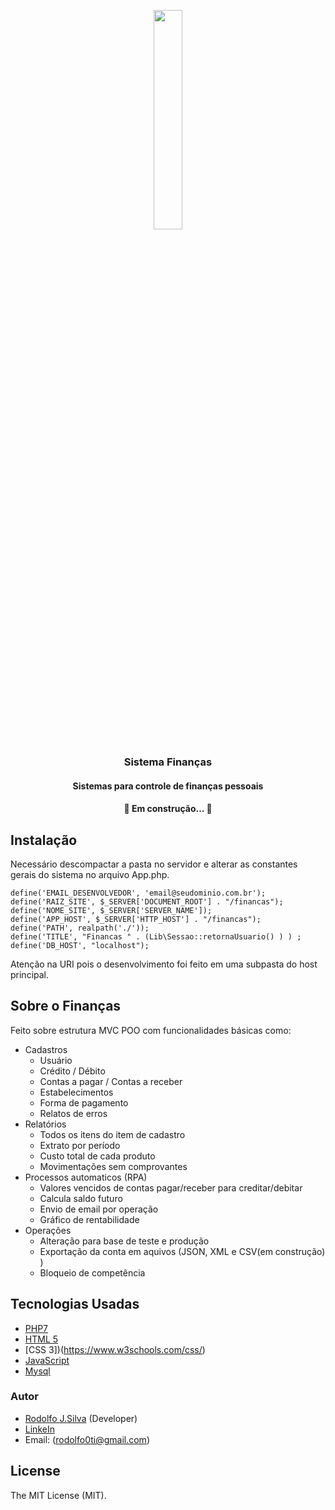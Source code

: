 <p align="center">
  <a href="https://pypi.org/project/pycep-correios/">
    <img src="https://www.php.net/images/logos/php-logo.svg" width="30%">
  </a>
  <h3 align="center">Sistema Finanças</h3>
  <h4 align="center">Sistemas para controle de finanças pessoais</h4>
  <h4 align="center"> 
	🚧  Em construção...  🚧
</h4>
</p>

## Instalação
Necessário descompactar a pasta no servidor e alterar as constantes gerais do sistema no arquivo App.php.
```
define('EMAIL_DESENVOLVEDOR', 'email@seudominio.com.br');
define('RAIZ_SITE', $_SERVER['DOCUMENT_ROOT'] . "/financas"); 
define('NOME_SITE', $_SERVER['SERVER_NAME']);
define('APP_HOST', $_SERVER['HTTP_HOST'] . "/financas");
define('PATH', realpath('./'));
define('TITLE', "Financas " . (Lib\Sessao::retornaUsuario() ) ) ;
define('DB_HOST', "localhost");
 ```
 Atenção na URI pois o desenvolvimento foi feito em uma subpasta do host principal.
 
 ## Sobre o Finanças
Feito sobre estrutura MVC POO com funcionalidades básicas como:
 - Cadastros
    - Usuário
    - Crédito / Débito
    - Contas a pagar / Contas a receber
    - Estabelecimentos
    - Forma de pagamento        
    - Relatos de erros
 - Relatórios
   - Todos os itens do item de cadastro
   - Extrato por período
   - Custo total de cada produto
   - Movimentações sem comprovantes 
- Processos automaticos (RPA)
   - Valores vencidos de contas pagar/receber para creditar/debitar
   - Calcula saldo futuro
   - Envio de email por operação
   - Gráfico de rentabilidade
- Operações
    - Alteração para base de teste e produção
    - Exportação da conta em aquivos (JSON, XML e CSV(em construção) )
    - Bloqueio de competência
    
## Tecnologias Usadas
- [PHP7](https://www.php.net/)
- [HTML 5](https://developer.mozilla.org/pt-BR/docs/Web/HTML)
- [CSS 3])(https://www.w3schools.com/css/)
- [JavaScript](https://developer.mozilla.org/pt-BR/docs/Web/JavaScript)
- [Mysql](https://www.mysql.com/)

### Autor
- [Rodolfo J.Silva](https://github.com/lrodolfol) (Developer)
- [LinkeIn](https://www.linkedin.com/in/rodolfoj-silva/)
- Email: (rodolfo0ti@gmail.com)

## License
The MIT License (MIT).
